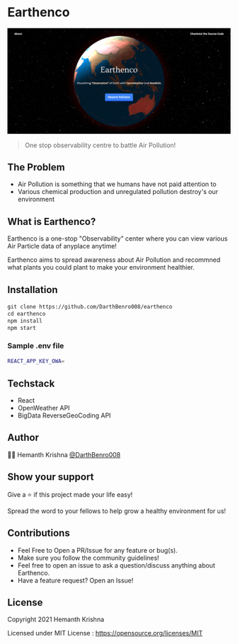 # Earthenco

![Header Image](assets/earthenco.png)

> One stop observability centre to battle Air Pollution!

## The Problem

- Air Pollution is something that we humans have not paid attention to
- Various chemical production and unregulated pollution destroy's our environment

## What is Earthenco?

Earthenco is a one-stop "Observability" center where you can view various Air Particle data of anyplace anytime!

Earthenco aims to spread awareness about Air Pollution and recommned what plants you could plant to make your environment healthier.

## Installation

```terminal
git clone https://github.com/DarthBenro008/earthenco
cd earthenco
npm install
npm start
```

### Sample .env file

```bash
REACT_APP_KEY_OWA=
```

## Techstack

- React
- OpenWeather API
- BigData ReverseGeoCoding API



## Author
👨‍💻 Hemanth Krishna [@DarthBenro008](http://github.com/DarthBenro008)

## Show your support

Give a ⭐ if this project made your life easy!

Spread the word to your fellows to help grow a healthy environment for us!

## Contributions

- Feel Free to Open a PR/Issue for any feature or bug(s).
- Make sure you follow the community guidelines!
- Feel free to open an issue to ask a question/discuss anything about Earthenco.
- Have a feature request? Open an Issue!

## License

Copyright 2021 Hemanth Krishna

Licensed under MIT License : https://opensource.org/licenses/MIT